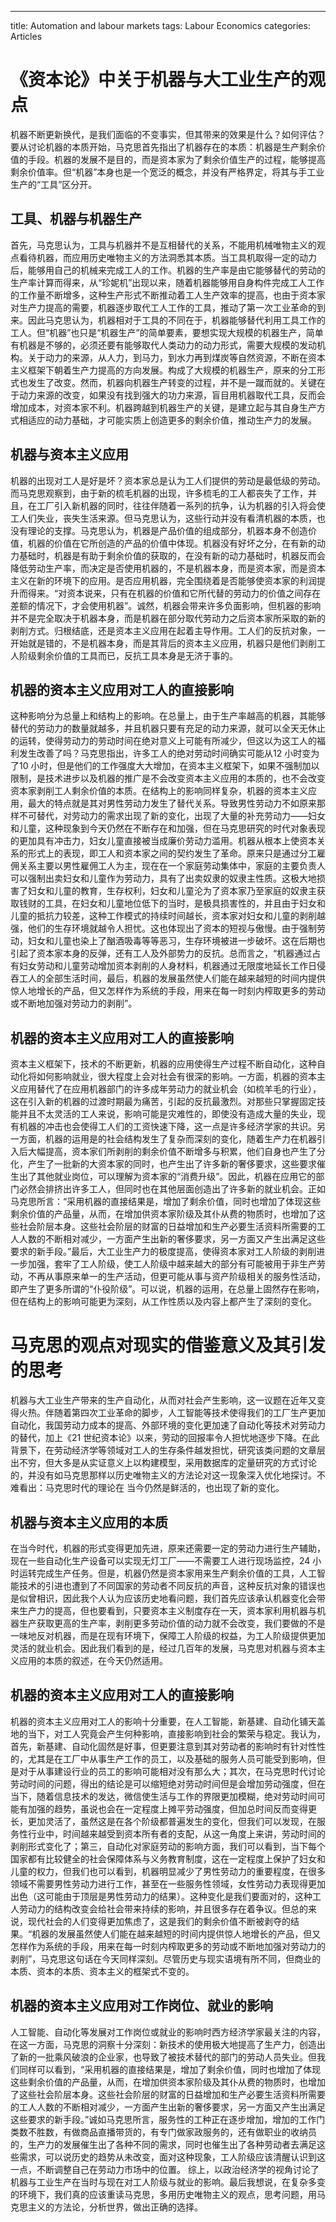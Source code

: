 ---
title: Automation and labour markets 
tags: Labour Economics
categories: Articles


#  《资本论》中关于机器与大工业生产的观点
​		机器不断更新换代，是我们面临的不变事实，但其带来的效果是什么？如何评估？要从讨论机器的本质开始，马克思首先指出了机器存在的本质：机器是生产剩余价值的手段。机器的发展不是目的，而是资本家为了剩余价值生产的过程，能够提高剩余价值率。但“机器”本身也是一个宽泛的概念，并没有严格界定，将其与手工业生产的“工具”区分开。

## 工具、机器与机器生产

​		首先，马克思认为，工具与机器并不是互相替代的关系，不能用机械唯物主义的观点看待机器，而应用历史唯物主义的方法洞悉其本质。当工具机取得一定的动力后，能够用自己的机械来完成工人的工作。机器的生产率是由它能够替代的劳动的生产率计算而得来，从“珍妮机”出现以来，随着机器能够用自身构件完成工人工作的工作量不断增多，这种生产形式不断推动着工人生产效率的提高，也由于资本家对生产力提高的需要，机器逐步取代工人工作的工具，推动了第一次工业革命的到来。因此马克思认为，机器相对于工具的不同在于，机器能够替代利用工具工作的工人。但“机器”也只是“机器生产”的简单要素，要想实现大规模的机器生产，简单有机器是不够的，必须还要有能够取代人类动力的动力形式，需要大规模的发动机构。关于动力的来源，从人力，到马力，到水力再到煤炭等自然资源，不断在资本主义框架下朝着生产力提高的方向发展。构成了大规模的机器生产，原来的分工形式也发生了改变。然而，机器向机器生产转变的过程，并不是一蹴而就的。关键在于动力来源的改变，如果没有找到强大的功力来源，盲目用机器取代工具，反而会增加成本，对资本家不利。机器跨越到机器生产的关键，是建立起与其自身生产方式相适应的动力基础，才可能实质上创造更多的剩余价值，推动生产力的发展。

## 机器与资本主义应用

​		机器的出现对工人是好是坏？资本家总是认为工人们提供的劳动是最低级的劳动。而马克思观察到，由于新的梳毛机器的出现，许多梳毛的工人都丧失了工作，并且，在工厂引入新机器的同时，往往伴随着一系列的抗争，认为机器的引入将会使工人们失业，丧失生活来源。但马克思认为，这些行动并没有看清机器的本质，也没有理论的支撑。马克思认为，机器是产品价值的组成部分，机器本身不创造价值，机器的价值在它所创造的产品的价值中体现。机器没有好坏之分，在有新的动力基础时，机器是有助于剩余价值的获取的，在没有新的动力基础时，机器反而会降低劳动生产率，而决定是否使用机器的，不是机器本身，而是资本家，而是资本主义在新的环境下的应用。是否应用机器，完全围绕着是否能够使资本家的利润提升而得来。“对资本说来，只有在机器的价值和它所代替的劳动力的价值之间存在差额的情况下，才会使用机器”。诚然，机器会带来许多负面影响，但机器的影响并不是完全取决于机器本身，而是机器在部分取代劳动力之后资本家所采取的新的剥削方式。归根结底，还是资本主义应用在起着主导作用。工人们的反抗对象，一开始就是错的，不是机器本身，而是其背后的资本主义应用，机器只是他们剥削工人阶级剩余价值的工具而已，反抗工具本身是无济于事的。

## 机器的资本主义应用对工人的直接影响
​		这种影响分为总量上和结构上的影响。在总量上，由于生产率越高的机器，其能够替代的劳动力的数量就越多，并且机器只要有充足的动力来源，就可以全天无休止的运转，使得劳动力的劳动时间在绝对意义上可能有所减少，但这以为这工人的福利发生改善了吗？马克思指出，许多工人的绝对劳动时间确实可能从12 小时变为了10 小时，但是他们的工作强度大大增加，在资本主义框架下，如果不强制加以限制，是技术进步以及机器的推广是不会改变资本主义应用的本质的，也不会改变资本家剥削工人剩余价值的本质。
​		在结构上的影响同样复杂，机器的资本主义应用，最大的特点就是其对男性劳动力发生了替代关系。导致男性劳动力不如原来那样不可替代，对劳动力的需求出现了新的变化，出现了大量的补充劳动力——妇女和儿童，这种现象到今天仍然在不断存在和加强，但在马克思研究的时代对象表现的更加具有冲击力，妇女儿童直接被当成廉价劳动力滥用。机器从根本上使资本关系的形式上的表现，即工人和资本家之间的契约发生了革命。原来只是通过分工雇佣关系主要以男性雇佣工人为主，现在在一个家庭劳动集体中，家庭的主要负责人可以强制出卖妇女和儿童作为劳动力，具有了出卖奴隶的奴隶主性质。这极大地损害了妇女和儿童的教育，生存权利，妇女和儿童沦为了资本家乃至家庭的奴隶主获取钱财的工具，在妇女和儿童地位低下的当时，是极具损害性的，并且由于妇女和儿童的抵抗力较差，这种工作模式的持续时间越长，资本家对妇女和儿童的剥削越强，他们的生存环境就越令人担忧。这也体现出了资本的短视与傲慢。由于强制劳动，妇女和儿童也染上了酗酒吸毒等等恶习，生存环境被进一步破坏。这在后期也引起了资本家本身的反弹，还有工人及外部势力的反抗。总而言之，“机器通过占有妇女劳动和儿童劳动增加资本剥削的人身材料，机器通过无限度地延长工作日侵吞工人的全部生活时间，最后，机器的发展虽然使人们能在越来越短的时间内提供惊人地增长的产品，但又怎样作为系统的手段，用来在每一时刻内榨取更多的劳动或不断地加强对劳动力的剥削”。

##  机器的资本主义应用对工人的直接影响

​		资本主义框架下，技术的不断更新，机器的应用使得生产过程不断自动化，这种自动化将如何影响就业，很大程度上会对社会有很深的影响。一方面，机器的资本主义应用替代了在应用机器部门的许多成年劳动力的就业机会（如梳羊毛的行业），这在引入新的机器的过渡时期最为痛苦，引起的反抗最激烈。对那些只掌握固定技能并且不太灵活的工人来说，影响可能是灾难性的，即使没有造成大量的失业，现有机器的冲击也会使得工人们的工资快速下降，这一点是许多经济学家的共识。另一方面，机器的运用是的社会结构发生了复杂而深刻的变化，随着生产力在机器引入后大幅提高，资本家们所剥削的剩余价值不断增多与积累，他们自身也产生了分化，产生了一批新的大资本家的同时，也产生出了许多新的奢侈要求，这些要求催生出了其他就业岗位，可以理解为资本家的“消费升级”。因此，机器在应用它的部门必然会排挤出许多工人，但同时也在其他层面创造出了许多新的就业机会。正如马克思所言：“采用机器的直接结果是，增加了剩余价值，同时也增加了体现这些剩余价值的产品量，从而，在增加供资本家阶级及其仆从费的物质时，也增加了这些社会阶层本身。这些社会阶层的财富的日益增加和生产必要生活资料所需要的工人人数的不断相对减少，一方面产生出新的奢侈要求，另一方面又产生出满足这些要求的新手段。”最后，大工业生产力的极度提高，使得资本家对工人阶级的剥削进一步加强，套牢了工人阶级，使工人阶级中越来越大的部分有可能被用于非生产劳动，不再从事原来单一的生产活动，但更可能从事与资产阶级相关的服务性活动，即产生了更多所谓的“仆役阶级”。可以说，机器的运用，在总量上固然存在影响，但在结构上的影响可能更为深刻，从工作性质以及内容上都产生了深刻的变化。

# 马克思的观点对现实的借鉴意义及其引发的思考

​		机器与大工业生产带来的生产自动化，从而对社会产生影响，这一议题在近年又变得火热。伴随着第四次工业革命的脚步，人工智能等技术使得我们的工厂生产更加自动化，我国劳动力成本的提高、外部环境的变化更加速了自动化等技术对劳动力的替代，加上《21 世纪资本论》以来，劳动的回报率令人担忧地逐步下降。在此背景下，在劳动经济学等领域对工人的生存条件越发担忧，研究该类问题的文章层出不穷，但大多是从实证意义上以构建模型，采用数据库的定量研究的方式讨论的，并没有如马克思那样以历史唯物主义的方法论对这一现象深入优化地探讨。不难看出：马克思时代的理论在
当今仍然是鲜活的，也出现了新的变化。

##  机器与资本主义应用的本质

​		在当今时代，机器的形式变得更加先进，原来还需要一定的劳动力进行生产辅助，现在一些自动化生产设备可以实现无灯工厂——不需要工人进行现场监控，24 小时运转完成生产任务。但是，机器仍然是资本家用来生产剩余价值的工具，人工智能技术的引进也遭到了不同国家的劳动者不同反抗的声音，这种反抗对象的错误也是似曾相识，因此我个人认为应该历史地看问题，我们首先应该承认机器变化会带来生产力的提高，但也要看到，只要资本主义制度存在一天，资本家利用机器与机器生产获取更高的生产率，剥削更多劳动价值的动力就不会改变，我们要做的不是一味地反对机器，而是在现有环境下，保障工人阶级的权益，为工人阶级提供更加灵活的就业机会。因此我们看到的是，经过几百年的发展，马克思对机器与资本主义应用的本质的叙述，在今天仍然适用。

## 机器的资本主义应用对工人的直接影响

​		机器的资本主义应用对工人的影响十分重要，在人工智能，新基建、自动化铺天盖地的当下，对工人究竟会产生何种影响，直接影响到社会的繁荣与稳定。我认为，首先，新基建、自动化固然是好事，但更要注意到其对劳动者的影响时有针对性性的，尤其是在工厂中从事生产工作的员工，以及基础的服务人员可能受到影响，但是对于从事建设行业的员工的影响可能相对没有那么大；其次，在马克思时代讨论劳动时间的问题，得出的结论是可以缩短绝对劳动时间但是会增加劳动强度，但在当下，随着信息技术的发达，微信使生活与工作的界限更加模糊，绝对劳动时间可能有加强的趋势，虽说也会在一定程度上摊平劳动强度，但加总时间反而变得更长，更加灵活了，虽然这是在各个阶级都普遍发生的变化，但我们可以发现，在服务性行业中，时间越来越受到资本所有者的支配，从这一角度上来讲，劳动时间的剥削形式变化了；第三，自动化对家庭劳动的影响方面，我们可以看到，当下每个国家都有比较健全的社会保障体系与义务教育制度，这在一定程度上保护了妇女和儿童的权力，但我们也可以看到，机器明显减少了男性劳动力的重要程度，在很多领域不需要男性劳动力进行工作，甚至在一些服务性领域，女性劳动力表现得更加出色（这可能由于顶层是男性劳动力的结果）。这种变化是我们要面对的，这种工人劳动力的结构改变会给社会带来持续的影响，并且很多存在着争议。但总的来说，现代社会的人们变得更加焦虑了，这是我们的剩余价值不断被剥夺的结果。“机器的发展虽然使人们能在越来越短的时间内提供惊人地增长的产品，但又怎样作为系统的手段，用来在每一时刻内榨取更多的劳动或不断地加强对劳动力的剥削”，马克思这句话在今天同样深刻。尽管历史与现实语境有所不同，但商业的本质、资本的本质、资本主义的框架式不变的。

## 机器的资本主义应用对工作岗位、就业的影响

​		人工智能、自动化等发展对工作岗位或就业的影响时西方经济学家最关注的内容，在这一方面，马克思的洞察十分深刻：新技术的使用极大地提高了生产力，创造出了新的一批乘风破浪的企业家，也导致了被技术替代的部门的劳动人员失业。但我们同样可以看到，“采用机器的直接结果是，增加了剩余价值，同时也增加了体现这些剩余价值的产品量，从而，在增加供资本家阶级及其仆从费的物质时，也增加了这些社会阶层本身。这些社会阶层的财富的日益增加和生产必要生活资料所需要的工人人数的不断相对减少，一方面产生出新的奢侈要求，另一方面又产生出满足这些要求的新手段。”诚如马克思所言，服务性的工种正在逐步增加，增加的工作门类数不胜数，有做商品直播带货的，有专门做家政服务的，还有做职业的收纳员的，生产力的发展催生出了各种不同的需求，同时也催生出了各种劳动者去满足这些需求，可以说历史的趋势从未改变，面对这种现象，工人阶级应该清醒认识到这一点，不断调整自己在劳动力市场中的位置。
综上，以政治经济学的视角讨论了机器与工业生产在当时与现在对工人阶级与就业的影响。最后我想说，在复杂多变的环境下，我们真的应该重读马克思，多用历史唯物主义的观点，思考问题，用马克思主义的方法论，分析世界，做出正确的选择。
